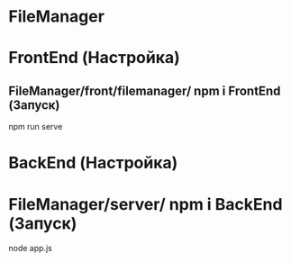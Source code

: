 # FileManager
FrontEnd (Настройка)
=
FileManager/front/filemanager/
npm i
FrontEnd (Запуск)
-
npm run serve

BackEnd (Настройка)
=
FileManager/server/
npm i
BackEnd (Запуск)
=
node app.js
